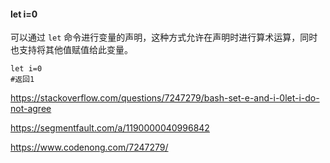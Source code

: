 #### let i=0

可以通过 `let` 命令进行变量的声明，这种方式允许在声明时进行算术运算，同时也支持将其他值赋值给此变量。

```shell
let i=0
#返回1
```



https://stackoverflow.com/questions/7247279/bash-set-e-and-i-0let-i-do-not-agree

https://segmentfault.com/a/1190000040996842

https://www.codenong.com/7247279/